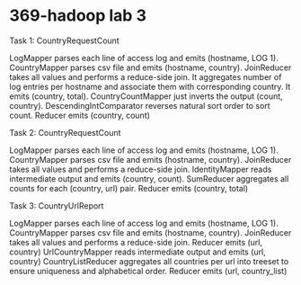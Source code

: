 # 369-hadoop lab 3

Task 1: CountryRequestCount

LogMapper parses each line of access log and emits (hostname, LOG 1).
CountryMapper parses csv file and emits (hostname, country).
JoinReducer takes all values and performs a reduce-side join.
It aggregates number of log entries per hostname and associate them with corresponding country.
It emits (country, total).
CountryCountMapper just inverts the output (count, country).
DescendingIntComparator reverses natural sort order to sort count.
Reducer emits (country, count)

Task 2: CountryRequestCount

LogMapper parses each line of access log and emits (hostname, LOG 1).
CountryMapper parses csv file and emits (hostname, country).
JoinReducer takes all values and performs a reduce-side join.
IdentityMapper reads intermediate output and emits (country, count).
SumReducer aggregates all counts for each (country, url) pair.
Reducer emits (country, total)

Task 3: CountryUrlReport

LogMapper parses each line of access log and emits (hostname, LOG 1).
CountryMapper parses csv file and emits (hostname, country).
JoinReducer takes all values and performs a reduce-side join.
Reducer emits (url, country)
UrlCountryMapper reads intermediate output and emits (url, country)
CountryListReducer aggregates all countries per url into treeset to ensure uniqueness and alphabetical order.
Reducer emits (url, country_list)
